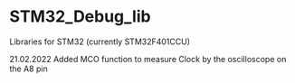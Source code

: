 # STM32_Debug_lib
Libraries for STM32 (currently STM32F401CCU)

21.02.2022 Added MCO function to measure Clock by the oscilloscope on the A8 pin
